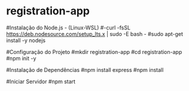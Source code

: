 # registration-app

#Instalação do Node.js - (Linux-WSL)
#-curl -fsSL https://deb.nodesource.com/setup_lts.x | sudo -E bash -
#sudo apt-get install -y nodejs

#Configuração do Projeto
#mkdir registration-app
#cd registration-app
#npm init -y

#Instalação de Dependências
#npm install express
#npm install

#Iniciar Servidor
#npm start

